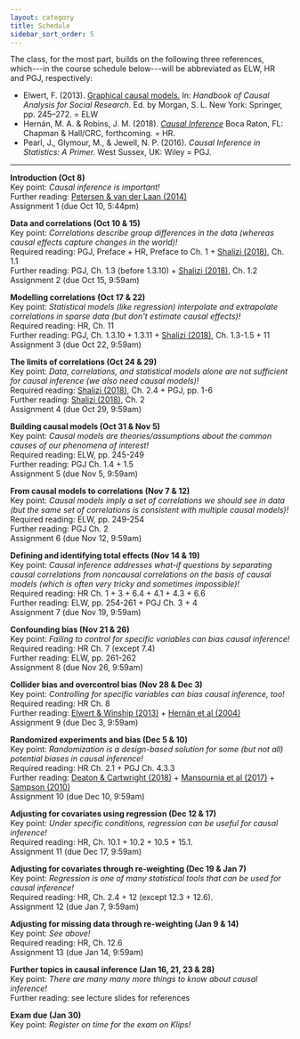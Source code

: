 ```yaml
---
layout: category
title: Schedule
sidebar_sort_order: 5
---
```


The class, for the most part, builds on the following three references, which---in the course schedule below---will be abbreviated as ELW, HR and PGJ, respectively:

* Elwert, F. (2013). [Graphical causal models.](https://doi.org/10.1007/978-94-007-6094-3_13) In: *Handbook of Causal Analysis for Social Research.* Ed. by Morgan, S. L. New York: Springer, pp. 245–272. = ELW
* Hernán, M. A. & Robins, J. M. (2018). [*Causal Inference*]( http://www.hsph.harvard.edu/miguel-hernan/causal-inference-book/) Boca Raton, FL: Chapman & Hall/CRC, forthcoming. = HR.
* Pearl, J., Glymour, M., & Jewell, N. P. (2016). *Causal Inference in Statistics: A Primer.* West Sussex, UK: Wiley = PGJ.

* * * 

**Introduction [<i class="fa fa-file-pdf-o" aria-hidden="true"></i>](https://mfr.osf.io/render?url=https://osf.io/538wa/?action=download%26mode=render) (Oct 8)**  
Key point: *Causal inference is important!*  
Further reading: [Petersen & van der Laan (2014)](https://doi.org/10.1097/EDE.0000000000000078)  
Assignment 1 [<i class="fa fa-file-pdf-o" aria-hidden="true"></i>](https://mfr.osf.io/render?url=https://osf.io/hae9m/?action=download%26mode=render) (due Oct 10, 5:44pm)

**Data and correlations (Oct 10 & 15)**  
Key point: *Correlations describe group differences in the data (whereas causal effects capture changes in the world)!*  
Required reading: PGJ, Preface + HR, Preface to Ch. 1 + [Shalizi (2018)](https://www.stat.cmu.edu/~cshalizi/ADAfaEPoV/ADAfaEPoV.pdf), Ch. 1.1  
Further reading: PGJ, Ch. 1.3 (before 1.3.10) + [Shalizi (2018)](https://www.stat.cmu.edu/~cshalizi/ADAfaEPoV/ADAfaEPoV.pdf), Ch. 1.2   
Assignment 2 (due Oct 15, 9:59am)

**Modelling correlations (Oct 17 & 22)**  
Key point: *Statistical models (like regression) interpolate and extrapolate correlations in sparse data (but don't estimate causal effects)!*  
Required reading: HR, Ch. 11  
Further reading: PGJ, Ch. 1.3.10 + 1.3.11 + [Shalizi (2018)](https://www.stat.cmu.edu/~cshalizi/ADAfaEPoV/ADAfaEPoV.pdf), Ch. 1.3-1.5 + 11  
Assignment 3 (due Oct 22, 9:59am)  

**The limits of correlations (Oct 24 & 29)**  
Key point: *Data, correlations, and statistical models alone are not sufficient for causal inference (we also need causal models)!*  
Required reading: [Shalizi (2018)](https://www.stat.cmu.edu/~cshalizi/ADAfaEPoV/ADAfaEPoV.pdf), Ch. 2.4 + PGJ, pp. 1-6  
Further reading: [Shalizi (2018)](https://www.stat.cmu.edu/~cshalizi/ADAfaEPoV/ADAfaEPoV.pdf), Ch. 2  
Assignment 4 (due Oct 29, 9:59am)

**Building causal models (Oct 31 & Nov 5)**  
Key point: *Causal models are theories/assumptions about the common causes of our phenomena of interest!*  
Required reading: ELW, pp. 245-249  
Further reading: PGJ Ch. 1.4 + 1.5  
Assignment 5 (due Nov 5, 9:59am)

**From causal models to correlations (Nov 7 & 12)**  
Key point: *Causal models imply a set of correlations we should see in data (but the same set of correlations is consistent with multiple causal models)!*  
Required reading: ELW, pp. 249-254  
Further reading: PGJ Ch. 2  
Assignment 6 (due Nov 12, 9:59am)

**Defining and identifying total effects (Nov 14 & 19)**  
Key point: *Causal inference addresses what-if questions by separating causal correlations from noncausal correlations on the basis of causal models (which is often very tricky and sometimes impossible)!*  
Required reading: HR Ch. 1 + 3 + 6.4 + 4.1 + 4.3 + 6.6  
Further reading: ELW, pp. 254-261 + PGJ Ch. 3 + 4  
Assignment 7 (due Nov 19, 9:59am)

**Confounding bias (Nov 21 & 26)**  
Key point: *Failing to control for specific variables can bias causal inference!*  
Required reading: HR Ch. 7 (except 7.4)  
Further reading: ELW, pp. 261-262  
Assignment 8 (due Nov 26, 9:59am)

**Collider bias and overcontrol bias (Nov 28 & Dec 3)**  
Key point: *Controlling for specific variables can bias causal inference, too!*  
Required reading: HR Ch. 8  
Further reading: [Elwert & Winship (2013)](https://doi.org/10.1146/annurev-soc-071913-043455) + [Hernán et al (2004)](https://doi.org/10.1097/01.ede.0000135174.63482.43)  
Assignment 9 (due Dec 3, 9:59am)

**Randomized experiments and bias (Dec 5 & 10)**  
Key point: *Randomization is a design-based solution for some (but not all) potential biases in causal inference!*  
Required reading: HR Ch. 2.1 + PGJ Ch. 4.3.3  
Further reading: [Deaton & Cartwright (2018)](https://doi.org/10.1016/j.socscimed.2017.12.005) + [Mansournia et al (2017)](https://doi.org/10.1097/eDe.0000000000000564) + [Sampson (2010)](https://doi.org/10.1007/s10940-010-9117-3)  
Assignment 10 (due Dec 10, 9:59am)

**Adjusting for covariates using regression (Dec 12 & 17)**  
Key point: *Under specific conditions, regression can be useful for causal inference!*  
Required reading: HR, Ch. 10.1 + 10.2 + 10.5 + 15.1.  
Assignment 11 (due Dec 17, 9:59am)

**Adjusting for covariates through re-weighting (Dec 19 & Jan 7)**  
Key point: *Regression is one of many statistical tools that can be used for causal inference!*  
Required reading: HR, Ch. 2.4 + 12 (except 12.3 + 12.6).  
Assignment 12 (due Jan 7, 9:59am)

**Adjusting for missing data through re-weighting (Jan 9 & 14)**  
Key point: *See above!*  
Required reading: HR, Ch. 12.6  
Assignment 13 (due Jan 14, 9:59am)

**Further topics in causal inference (Jan 16, 21, 23 & 28)**  
Key point: *There are many many more things to know about causal inference!*  
Further reading: see lecture slides for references

**Exam due (Jan 30)**  
Key point: *Register on time for the exam on Klips!*
